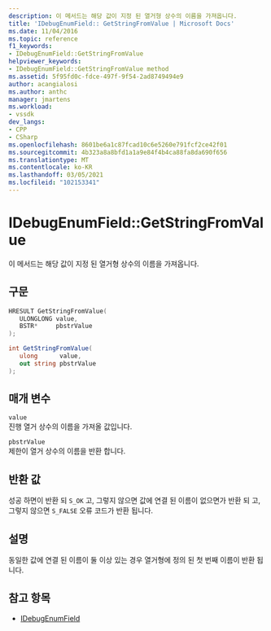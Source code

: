 ```yaml
---
description: 이 메서드는 해당 값이 지정 된 열거형 상수의 이름을 가져옵니다.
title: 'IDebugEnumField:: GetStringFromValue | Microsoft Docs'
ms.date: 11/04/2016
ms.topic: reference
f1_keywords:
- IDebugEnumField::GetStringFromValue
helpviewer_keywords:
- IDebugEnumField::GetStringFromValue method
ms.assetid: 5f95fd0c-fdce-497f-9f54-2ad8749494e9
author: acangialosi
ms.author: anthc
manager: jmartens
ms.workload:
- vssdk
dev_langs:
- CPP
- CSharp
ms.openlocfilehash: 8601be6a1c87fcad10c6e5260e791fcf2ce42f01
ms.sourcegitcommit: 4b323a8a8bfd1a1a9e84f4b4ca88fa8da690f656
ms.translationtype: MT
ms.contentlocale: ko-KR
ms.lasthandoff: 03/05/2021
ms.locfileid: "102153341"
---
```

# <a name="idebugenumfieldgetstringfromvalue"></a>IDebugEnumField::GetStringFromValue
이 메서드는 해당 값이 지정 된 열거형 상수의 이름을 가져옵니다.

## <a name="syntax"></a>구문

```cpp
HRESULT GetStringFromValue(
   ULONGLONG value,
   BSTR*     pbstrValue
);
```

```csharp
int GetStringFromValue(
   ulong      value,
   out string pbstrValue
);
```

## <a name="parameters"></a>매개 변수
`value`\
진행 열거 상수의 이름을 가져올 값입니다.

`pbstrValue`\
제한이 열거 상수의 이름을 반환 합니다.

## <a name="return-value"></a>반환 값
 성공 하면이 반환 되 `S_OK` 고, 그렇지 않으면 값에 연결 된 이름이 없으면가 반환 되 고, 그렇지 않으면 `S_FALSE` 오류 코드가 반환 됩니다.

## <a name="remarks"></a>설명
 동일한 값에 연결 된 이름이 둘 이상 있는 경우 열거형에 정의 된 첫 번째 이름이 반환 됩니다.

## <a name="see-also"></a>참고 항목
- [IDebugEnumField](../../../extensibility/debugger/reference/idebugenumfield.md)
